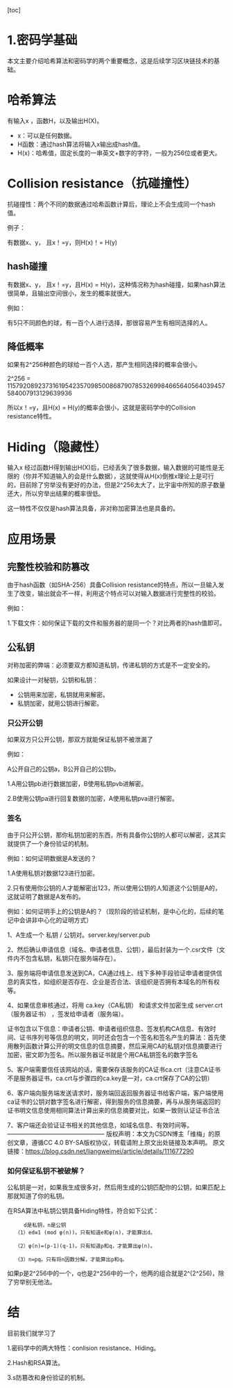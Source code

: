 [toc]

# 1.密码学基础

本文主要介绍哈希算法和密码学的两个重要概念，这是后续学习区块链技术的基础。

# 哈希算法

有输入x ，函数H，以及输出H(X)。

+ x：可以是任何数据。
+ H函数：通过hash算法将输入x输出成hash值。
+ H(x)：哈希值，固定长度的一串英文+数字的字符，一般为256位或者更大。

# Collision resistance（抗碰撞性）

抗碰撞性：两个不同的数据通过哈希函数计算后，理论上不会生成同一个hash值。

例子：

有数据x、y， 且x！=y，则H(x)！=  H(y)

## hash碰撞

有数据x、y， 且x！=y，且H(x)  =  H(y)，这种情况称为hash碰撞，如果hash算法很简单，且输出空间很小，发生的概率就很大。

例如：

有5只不同颜色的球，有一百个人进行选择，那很容易产生有相同选择的人。

## 降低概率

如果有2^256种颜色的球给一百个人选，那产生相同选择的概率会很小。

2^256 = 115792089237316195423570985008687907853269984665640564039457584007913129639936

所以x！=y，且H(x)  =  H(y)的概率会很小，这就是密码学中的Collision resistance特性。

# Hiding（隐藏性）

输入x 经过函数H得到输出H(X)后，已经丢失了很多数据，输入数据的可能性是无限的（你并不知道输入的会是什么数据），这就使得从H(x)倒推x理论上是可行的，目前除了穷举没有更好的办法，但是2^256太大了，比宇宙中所知的原子数量还大，所以穷举出结果的概率很低。

这一特性不仅仅是hash算法具备，非对称加密算法也是具备的。

# 应用场景

## 完整性校验和防篡改

由于hash函数（如SHA-256）具备Collision resistance的特点，所以一旦输入发生了改变，输出就会不一样，利用这个特点可以对输入数据进行完整性的校验。

例如：

1.下载文件：如何保证下载的文件和服务器的是同一个？对比两者的hash值即可。

## 公私钥

对称加密的弊端：必须要双方都知道私钥，传递私钥的方式是不一定安全的。

如果设计一对秘钥，公钥和私钥：

+ 公钥用来加密，私钥就用来解密。
+ 私钥加密，就用公钥进行解密。

### 只公开公钥

如果双方只公开公钥，那双方就能保证私钥不被泄漏了

例如：

A公开自己的公钥a，B公开自己的公钥b。

1.A用公钥pb进行数据加密，B使用私钥pvb进解密。

2.B使用公钥pa进行回复数据的加密，A使用私钥pva进行解密。

### 签名

由于只公开公钥，那你私钥加密的东西，所有具备你公钥的人都可以解密，这其实就提供了一个身份验证的机制。

例如：如何证明数据是A发送的？

1.A使用私钥对数据123进行加密。

2.只有使用你公钥的人才能解密出123，所以使用公钥的人知道这个公钥是A的，这就证明了数据是A发布的。



例如：如何证明手上的公钥是A的？（现阶段的验证机制，是中心化的，后续的笔记中会讲非中心化的证明方式）

1、A生成一个 私钥 / 公钥对。server.key/server.pub 

2、然后确认申请信息（域名、申请者信息、公钥），最后封装为一个.csr文件（文件内不包含私钥，私钥只在服务端存在）。

3、服务端将申请信息发送到CA，CA通过线上、线下多种手段验证申请者提供信息的真实性，如组织是否存在、企业是否合法、该组织是否拥有本域名的所有权等。

4、如果信息审核通过，将用 ca.key（CA私钥） 和请求文件加密生成 server.crt（服务器证书）  ，签发给申请者（服务端）。

   证书包含以下信息：申请者公钥、申请者组织信息、签发机构CA信息、有效时间、证书序列号等信息的明文，同时还会包含一个签名和签名产生的算法：首先使用散列函数计算公开的明文信息的信息摘要，然后采用CA的私钥对信息摘要进行加密，密文即为签名。所以服务器证书就是个用CA私钥签名的数字签名

5、客户端需要信任该网站的话，需要保存该服务的CA证书ca.crt（注意CA证书不是服务器证书，ca.crt与步骤四的ca.key是一对，ca.crt保存了CA的公钥）

6、客户端向服务端发送请求时，服务端回返回服务器证书给客户端，客户端使用ca证书的公钥对数字签名进行解密，得到服务的信息摘要，再与从服务端返回的证书明文信息使用相同算法计算出来的信息摘要对比，如果一致则认证证书合法

7、客户端还会验证证书相关的其他信息，如域名信息、有效时间等。
————————————————
版权声明：本文为CSDN博主「维梅」的原创文章，遵循CC 4.0 BY-SA版权协议，转载请附上原文出处链接及本声明。
原文链接：https://blog.csdn.net/liangweimei/article/details/111677290



### 如何保证私钥不被破解？

公私钥是一对，如果我生成很多对，然后用生成的公钥匹配你的公钥，如果匹配上那就知道了你的私钥。

在RSA算法中私钥公钥具备Hiding特性，符合如下公式：

~~~
　　	d是私钥，n是公钥
　　（1）ed≡1 (mod φ(n))。只有知道e和φ(n)，才能算出d。

　　（2）φ(n)=(p-1)(q-1)。只有知道p和q，才能算出φ(n)。

　　（3）n=pq。只有将n因数分解，才能算出p和q。
~~~

如果p是2^256中的一个，q也是2^256中的一个，他两的组合就是2^(2^256)，除了穷举别无他法。

# 结

目前我们就学习了

1.密码学中的两大特性：conlision resistance、Hiding。

2.Hash和RSA算法。

3.s防篡改和身份验证的机制。